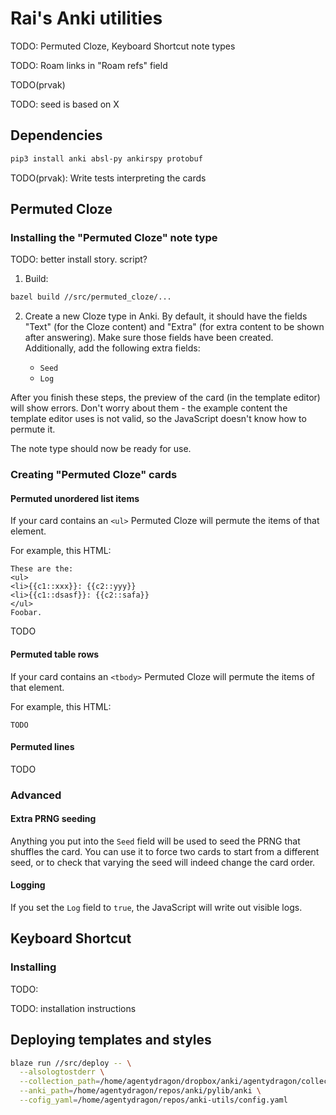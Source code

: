 # Rai's Anki utilities

TODO: Permuted Cloze, Keyboard Shortcut note types

TODO: Roam links in "Roam refs" field

TODO(prvak)

TODO: seed is based on X

## Dependencies

```bash
pip3 install anki absl-py ankirspy protobuf
```

TODO(prvak): Write tests interpreting the cards

## Permuted Cloze

### Installing the "Permuted Cloze" note type

TODO: better install story. script?

1. Build:

  ```bash
  bazel build //src/permuted_cloze/...
  ```

2. Create a new Cloze type in Anki.
   By default, it should have the fields "Text" (for the Cloze content) and
   "Extra" (for extra content to be shown after answering).
   Make sure those fields have been created. Additionally, add the following
   extra fields:

   *  `Seed`
   *  `Log`

After you finish these steps, the preview of the card (in the template editor)
will show errors. Don't worry about them - the example content the template
editor uses is not valid, so the JavaScript doesn't know how to permute it.

The note type should now be ready for use.

### Creating "Permuted Cloze" cards

#### Permuted unordered list items

If your card contains an `<ul>` Permuted Cloze will permute the items of that
element.

For example, this HTML:

```
These are the:
<ul>
<li>{{c1::xxx}}: {{c2::yyy}}
<li>{{c1::dsasf}}: {{c2::safa}}
</ul>
Foobar.
```

TODO

#### Permuted table rows

If your card contains an `<tbody>` Permuted Cloze will permute the items of that
element.

For example, this HTML:

```
TODO
```

#### Permuted lines

TODO

### Advanced

#### Extra PRNG seeding

Anything you put into the `Seed` field will be used to seed the PRNG that
shuffles the card. You can use it to force two cards to start from a different
seed, or to check that varying the seed will indeed change the card order.

#### Logging

If you set the `Log` field to `true`, the JavaScript will write out visible
logs.

## Keyboard Shortcut

### Installing

TODO:

TODO: installation instructions

## Deploying templates and styles

```bash
blaze run //src/deploy -- \
  --alsologtostderr \
  --collection_path=/home/agentydragon/dropbox/anki/agentydragon/collection.anki2 \
  --anki_path=/home/agentydragon/repos/anki/pylib/anki \
  --cofig_yaml=/home/agentydragon/repos/anki-utils/config.yaml
```
